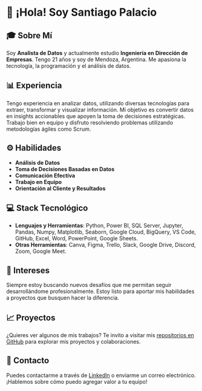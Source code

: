 # 👋 ¡Hola! Soy Santiago Palacio

## 🎓 Sobre Mí
Soy **Analista de Datos** y actualmente estudio **Ingeniería en Dirección de Empresas**. Tengo 21 años y soy de Mendoza, Argentina. Me apasiona la tecnología, la programación y el análisis de datos.

## 📊 Experiencia
Tengo experiencia en analizar datos, utilizando diversas tecnologías para extraer, transformar y visualizar información. Mi objetivo es convertir datos en insights accionables que apoyen la toma de decisiones estratégicas. Trabajo bien en equipo y disfruto resolviendo problemas utilizando metodologías ágiles como Scrum.

## ⚙️ Habilidades
- **Análisis de Datos**
- **Toma de Decisiones Basadas en Datos**
- **Comunicación Efectiva**
- **Trabajo en Equipo**
- **Orientación al Cliente y Resultados**

## 💻 Stack Tecnológico
- **Lenguajes y Herramientas**: Python, Power BI, SQL Server, Jupyter, Pandas, Numpy, Matplotlib, Seaborn, Google Cloud, BigQuery, VS Code, GitHub, Excel, Word, PowerPoint, Google Sheets.
- **Otras Herramientas**: Canva, Figma, Trello, Slack, Google Drive, Discord, Zoom, Google Meet.

## 🚀 Intereses
Siempre estoy buscando nuevos desafíos que me permitan seguir desarrollándome profesionalmente. Estoy listo para aportar mis habilidades a proyectos que busquen hacer la diferencia.

## 📈 Proyectos
¿Quieres ver algunos de mis trabajos? Te invito a visitar mis [repositorios en GitHub](https://github.com/tu-usuario) para explorar mis proyectos y colaboraciones.

## 📩 Contacto
Puedes contactarme a través de [LinkedIn](www.linkedin.com/in/santiagoroquepalacio) o enviarme un correo electrónico. ¡Hablemos sobre cómo puedo agregar valor a tu equipo!

